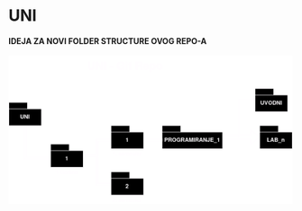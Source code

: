 # UNI

#### IDEJA ZA NOVI FOLDER STRUCTURE OVOG REPO-A

<p align="center">
  <img src="https://github.com/Roko191/uni/blob/3b700453ffd4eeaae1eb3bbdf8785a3b2eaa0b16/FESB-folder_struct.png" />
</p>

